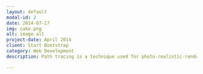 ```yaml
---
layout: default
modal-id: 2
date: 2014-07-17
img: cake.png
alt: image-alt
project-date: April 2014
client: Start Bootstrap
category: Web Development
description: Path tracing is a technique used for photo-realistic-rendering. This project aimed at building a path-tracer using CUDA to work on GPU <a href="https://github.com/Ninjajie/GPU-Path-Tracer">GitHub</a>. Check out the beautiful renderings it could produce and intensive performance analysis on it.

---
```

